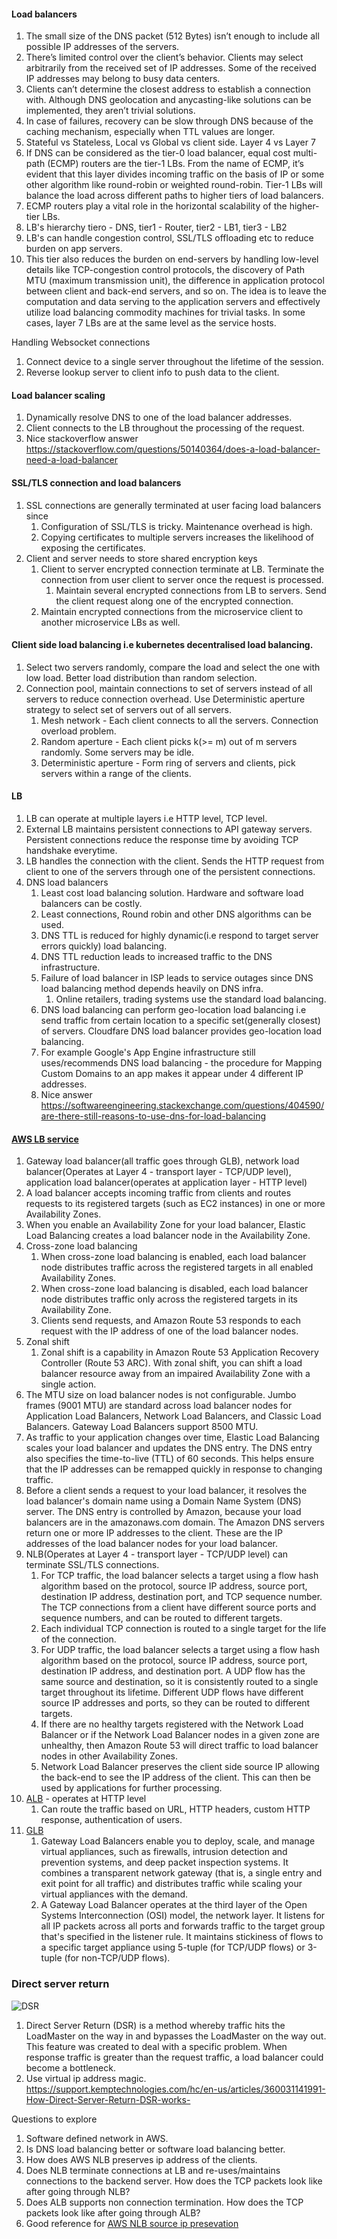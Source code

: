 #### Load balancers
1. The small size of the DNS packet (512 Bytes) isn’t enough to include all possible IP addresses of the servers.
2. There’s limited control over the client’s behavior. Clients may select arbitrarily from the received set of IP addresses. Some of the received IP addresses may belong to busy data centers.
3. Clients can’t determine the closest address to establish a connection with. Although DNS geolocation and anycasting-like solutions can be implemented, they aren’t trivial solutions.
4. In case of failures, recovery can be slow through DNS because of the caching mechanism, especially when TTL values are longer.
5. Stateful vs Stateless, Local vs Global vs client side. Layer 4 vs Layer 7
6. If DNS can be considered as the tier-0 load balancer, equal cost multi-path (ECMP) routers are the tier-1 LBs. From the name of ECMP, it’s evident that this layer divides incoming traffic on the basis of IP or some other algorithm like round-robin or weighted round-robin. Tier-1 LBs will balance the load across different paths to higher tiers of load balancers.
7. ECMP routers play a vital role in the horizontal scalability of the higher-tier LBs.
8. LB's hierarchy tiero - DNS, tier1 - Router, tier2 - LB1, tier3 - LB2
9. LB's can handle congestion control, SSL/TLS offloading etc to reduce burden on app servers.
10. This tier also reduces the burden on end-servers by handling low-level details like TCP-congestion control protocols, the discovery of Path MTU (maximum transmission unit), the difference in application protocol between client and back-end servers, and so on. The idea is to leave the computation and data serving to the application servers and effectively utilize load balancing commodity machines for trivial tasks. In some cases, layer 7 LBs are at the same level as the service hosts.

Handling Websocket connections
   1. Connect device to a single server throughout the lifetime of the session. 
   2. Reverse lookup server to client info to push data to the client.

#### Load balancer scaling
1. Dynamically resolve DNS to one of the load balancer addresses.
2. Client connects to the LB throughout the processing of the request.
3. Nice stackoverflow answer https://stackoverflow.com/questions/50140364/does-a-load-balancer-need-a-load-balancer

#### SSL/TLS connection and load balancers
1. SSL connections are generally terminated at user facing load balancers since
   1. Configuration of SSL/TLS is tricky. Maintenance overhead is high.
   2. Copying certificates to multiple servers increases the likelihood of exposing the certificates.
2. Client and server needs to store shared encryption keys
   1. Client to server encrypted connection terminate at LB. Terminate the connection from user client to server once the request is processed.
      1. Maintain several encrypted connections from LB to servers. Send the client request along one of the encrypted connection.
   2. Maintain encrypted connections from the microservice client to another microservice LBs as well.

#### Client side load balancing i.e kubernetes decentralised load balancing.
1. Select two servers randomly, compare the load and select the one with low load. Better load distribution than random selection.
2. Connection pool, maintain connections to set of servers instead of all servers to reduce connection overhead. Use Deterministic aperture strategy to select set of servers out of all servers.
   1. Mesh network - Each client connects to all the servers. Connection overload problem.
   2. Random aperture - Each client picks k(>= m) out of m servers randomly. Some servers may be idle.
   3. Deterministic aperture - Form ring of servers and clients, pick servers within a range of the clients.

#### LB
1. LB can operate at multiple layers i.e HTTP level, TCP level.
2. External LB maintains persistent connections to API gateway servers. Persistent connections reduce the response time by avoiding TCP handshake everytime.
3. LB handles the connection with the client. Sends the HTTP request from client to one of the servers through one of the persistent connections.
4. DNS load balancers
   1. Least cost load balancing solution. Hardware and software load balancers can be costly.
   2. Least connections, Round robin and other DNS algorithms can be used.
   3. DNS TTL is reduced for highly dynamic(i.e respond to target server errors quickly) load balancing. 
   4. DNS TTL reduction leads to increased traffic to the DNS infrastructure.
   5. Failure of load balancer in ISP leads to service outages since DNS load balancing method depends heavily on DNS infra.
      1. Online retailers, trading systems use the standard load balancing.
   6. DNS load balancing can perform geo-location load balancing i.e send traffic from certain location to a specific set(generally closest) of servers. Cloudfare DNS load balancer provides geo-location load balancing.
   7. For example Google's App Engine infrastructure still uses/recommends DNS load balancing - the procedure for Mapping Custom Domains to an app makes it appear under 4 different IP addresses.
   8. Nice answer https://softwareengineering.stackexchange.com/questions/404590/are-there-still-reasons-to-use-dns-for-load-balancing

#### [AWS LB service](https://docs.aws.amazon.com/elasticloadbalancing/latest/userguide/how-elastic-load-balancing-works.html)
1. Gateway load balancer(all traffic goes through GLB), network load balancer(Operates at Layer 4 - transport layer - TCP/UDP level), application load balancer(operates at application layer - HTTP level)
2. A load balancer accepts incoming traffic from clients and routes requests to its registered targets (such as EC2 instances) in one or more Availability Zones.
3. When you enable an Availability Zone for your load balancer, Elastic Load Balancing creates a load balancer node in the Availability Zone.
4. Cross-zone load balancing
   1. When cross-zone load balancing is enabled, each load balancer node distributes traffic across the registered targets in all enabled Availability Zones.
   2. When cross-zone load balancing is disabled, each load balancer node distributes traffic only across the registered targets in its Availability Zone.
   3. Clients send requests, and Amazon Route 53 responds to each request with the IP address of one of the load balancer nodes.
5. Zonal shift
   1. Zonal shift is a capability in Amazon Route 53 Application Recovery Controller (Route 53 ARC). With zonal shift, you can shift a load balancer resource away from an impaired Availability Zone with a single action.
6. The MTU size on load balancer nodes is not configurable. Jumbo frames (9001 MTU) are standard across load balancer nodes for Application Load Balancers, Network Load Balancers, and Classic Load Balancers. Gateway Load Balancers support 8500 MTU.
7. As traffic to your application changes over time, Elastic Load Balancing scales your load balancer and updates the DNS entry. The DNS entry also specifies the time-to-live (TTL) of 60 seconds. This helps ensure that the IP addresses can be remapped quickly in response to changing traffic.
8. Before a client sends a request to your load balancer, it resolves the load balancer's domain name using a Domain Name System (DNS) server. The DNS entry is controlled by Amazon, because your load balancers are in the amazonaws.com domain. The Amazon DNS servers return one or more IP addresses to the client. These are the IP addresses of the load balancer nodes for your load balancer.
9. NLB(Operates at Layer 4 - transport layer - TCP/UDP level) can terminate SSL/TLS connections.
   1. For TCP traffic, the load balancer selects a target using a flow hash algorithm based on the protocol, source IP address, source port, destination IP address, destination port, and TCP sequence number. The TCP connections from a client have different source ports and sequence numbers, and can be routed to different targets.
   2. Each individual TCP connection is routed to a single target for the life of the connection.
   3. For UDP traffic, the load balancer selects a target using a flow hash algorithm based on the protocol, source IP address, source port, destination IP address, and destination port. A UDP flow has the same source and destination, so it is consistently routed to a single target throughout its lifetime. Different UDP flows have different source IP addresses and ports, so they can be routed to different targets.
   4. If there are no healthy targets registered with the Network Load Balancer or if the Network Load Balancer nodes in a given zone are unhealthy, then Amazon Route 53 will direct traffic to load balancer nodes in other Availability Zones.
   5. Network Load Balancer preserves the client side source IP allowing the back-end to see the IP address of the client. This can then be used by applications for further processing.
10. [ALB](https://docs.aws.amazon.com/elasticloadbalancing/latest/application/introduction.html) - operates at HTTP level
    1. Can route the traffic based on URL, HTTP headers, custom HTTP response, authentication of users.
11. [GLB](https://docs.aws.amazon.com/elasticloadbalancing/latest/gateway/introduction.html)
    1. Gateway Load Balancers enable you to deploy, scale, and manage virtual appliances, such as firewalls, intrusion detection and prevention systems, and deep packet inspection systems. It combines a transparent network gateway (that is, a single entry and exit point for all traffic) and distributes traffic while scaling your virtual appliances with the demand.
    2. A Gateway Load Balancer operates at the third layer of the Open Systems Interconnection (OSI) model, the network layer. It listens for all IP packets across all ports and forwards traffic to the target group that's specified in the listener rule. It maintains stickiness of flows to a specific target appliance using 5-tuple (for TCP/UDP flows) or 3-tuple (for non-TCP/UDP flows).

### Direct server return
![DSR](https://support.kemptechnologies.com/hc/article_attachments/360061899171/DsrFlow.png)
1. Direct Server Return (DSR) is a method whereby traffic hits the LoadMaster on the way in and bypasses the LoadMaster on the way out. This feature was created to deal with a specific problem. When response traffic is greater than the request traffic, a load balancer could become a bottleneck.
2. Use virtual ip address magic. https://support.kemptechnologies.com/hc/en-us/articles/360031141991-How-Direct-Server-Return-DSR-works-

Questions to explore
1. Software defined network in AWS.
2. Is DNS load balancing better or software load balancing better.
3. How does AWS NLB preserves ip address of the clients.
4. Does NLB terminate connections at LB and re-uses/maintains connections to the backend server. How does the TCP packets look like after going through NLB?
5. Does ALB supports non connection termination. How does the TCP packets look like after going through ALB?
6. Good reference for [AWS NLB source ip presevation](https://www.reddit.com/r/aws/comments/mv41vs/how_do_nlbs_preserve_the_ip_address_of_clients/)
